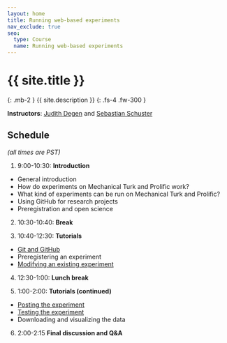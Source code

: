 ```yaml
---
layout: home
title: Running web-based experiments
nav_exclude: true
seo:
  type: Course
  name: Running web-based experiments
---
```


# {{ site.title }}
{: .mb-2 }
{{ site.description }}
{: .fs-4 .fw-300 }

**Instructors**: [Judith Degen](https://thegricean.github.io/) and [Sebastian Schuster](http://sebschu.com)

## Schedule

_(all times are PST)_

1. 9:00-10:30: **Introduction**
  - General introduction
  - How do experiments on Mechanical Turk and Prolific work?
  - What kind of experiments can be run on Mechanical Turk and Prolific?
  - Using GitHub for research projects
  - Preregistration and open science

2. 10:30-10:40: **Break**

3. 10:40-12:30: **Tutorials**
  - [Git and GitHub](https://sebschu.github.io/lsa-web-based-experiments/tutorials/git/)
  - Preregistering an experiment
  - [Modifying an existing experiment](https://sebschu.github.io/lsa-web-based-experiments/tutorials/experiment/)

4. 12:30-1:00: **Lunch break**

5. 1:00-2:00: **Tutorials (continued)**
  - [Posting the experiment](https://sebschu.github.io/lsa-web-based-experiments/tutorials/posting/)
  - [Testing the experiment](https://sebschu.github.io/lsa-web-based-experiments/tutorials/posting/#testing-the-experiment)
  - Downloading and visualizing the data
 
 6. 2:00-2:15 **Final discussion and Q&A**
  



